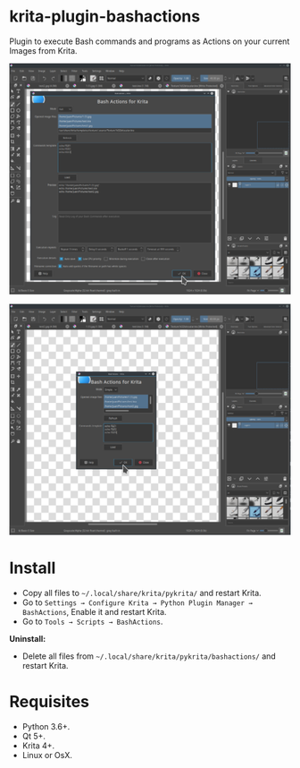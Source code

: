 # krita-plugin-bashactions

Plugin to execute Bash commands and programs as Actions on your current Images from Krita.

![screenshot](krita_plugin0.png)


![screenshot](krita_plugin1.png)


# Install

- Copy all files to `~/.local/share/krita/pykrita/` and restart Krita.
- Go to `Settings → Configure Krita → Python Plugin Manager → BashActions`, Enable it and restart Krita.
- Go to `Tools → Scripts → BashActions`.

**Uninstall:**

- Delete all files from `~/.local/share/krita/pykrita/bashactions/` and restart Krita.


# Requisites

- Python 3.6+.
- Qt 5+.
- Krita 4+.
- Linux or OsX.
